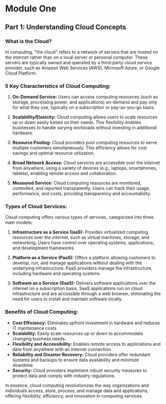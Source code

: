 # Module One
## Part 1: Understanding Cloud Concepts

### What is the Cloud?

In computing, "the cloud" refers to a network of servers that are hosted on the internet rather than on a local server or personal computer. These servers are typically owned and operated by a third-party cloud service provider, such as Amazon Web Services (AWS), Microsoft Azure, or Google Cloud Platform.

### 5 Key Characteristics of Cloud Computing:

1. **On-Demand Service:** Users can access computing resources (such as storage, processing power, and applications) on-demand and pay only for what they use, typically on a subscription or pay-as-you-go basis.

2. **Scalability/Elasicity:** Cloud computing allows users to scale resources up or down easily based on their needs. This flexibility enables businesses to handle varying workloads without investing in additional hardware.

3. **Resource Pooling:** Cloud providers pool computing resources to serve multiple customers simultaneously. This efficiency allows for cost savings and optimal resource utilization.

4. **Broad Network Access:** Cloud services are accessible over the internet from anywhere, using a variety of devices (e.g., laptops, smartphones, tablets), enabling remote access and collaboration.

5. **Measured Service:** Cloud computing resources are monitored, controlled, and reported transparently. Users can track their usage, performance, and costs, providing transparency and accountability.

### Types of Cloud Services:

Cloud computing offers various types of services, categorized into three main models:

1. **Infrastructure as a Service (IaaS):** Provides virtualized computing resources over the internet, such as virtual machines, storage, and networking. Users have control over operating systems, applications, and development frameworks.

2. **Platform as a Service (PaaS):** Offers a platform allowing customers to develop, run, and manage applications without dealing with the underlying infrastructure. PaaS providers manage the infrastructure, including hardware and operating systems.

3. **Software as a Service (SaaS):** Delivers software applications over the internet on a subscription basis. SaaS applications run on cloud infrastructure and are accessible through a web browser, eliminating the need for users to install and maintain software locally.

### Benefits of Cloud Computing:

- **Cost Efficiency:** Eliminates upfront investment in hardware and reduces IT maintenance costs.
- **Scalability:** Easily scale resources up or down to accommodate changing business needs.
- **Flexibility and Accessibility:** Enables remote access to applications and data from anywhere with an internet connection.
- **Reliability and Disaster Recovery:** Cloud providers offer redundant systems and backups to ensure data availability and minimize downtime.
- **Security:** Cloud providers implement robust security measures to protect data and comply with industry regulations.

In essence, cloud computing revolutionizes the way organizations and individuals access, store, process, and manage data and applications, offering flexibility, efficiency, and innovation in computing services.
